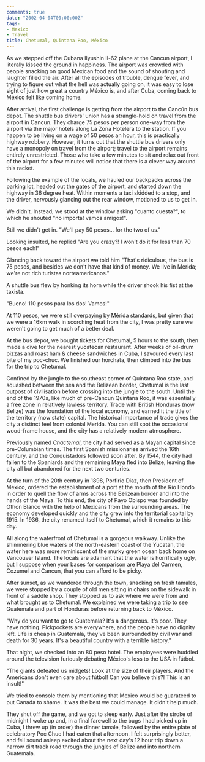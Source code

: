 ```yaml
---
comments: true
date: "2002-04-04T00:00:00Z"
tags:
- Mexico
- Travel
title: Chetumal, Quintana Roo, México
---
```


As we stepped off the Cubana Ilyushin Il-62 plane at the Cancun airport, I
literally kissed the ground in happiness. The airport was crowded with people
snacking on good Mexican food and the sound of shouting and laughter filled the
air. After all the episodes of trouble, dengue fever, and trying to figure out
what the hell was actually going on, it was easy to lose sight of just how
great a country México is, and after Cuba, coming back to México felt like
coming home.<!--more-->

After arrival, the first challenge is getting from the airport to the Cancún
bus depot. The shuttle bus drivers' union has a strangle-hold on travel from
the airport in Cancun. They charge 75 pesos per person one-way from the airport
via the major hotels along La Zona Hotelera to the station. If you happen to be
living on a wage of 50 pesos an hour, this is practically highway robbery.
However, it turns out that the shuttle bus drivers only have a monopoly on
travel from the airport; travel to the airport remains entirely unrestricted.
Those who take a few minutes to sit and relax out front of the airport for a
few minutes will notice that there is a clever way around this racket.

Following the example of the locals, we hauled our backpacks across the parking
lot, headed out the gates of the airport, and started down the highway in 36
degree heat. Within moments a taxi skidded to a stop, and the driver, nervously
glancing out the rear window, motioned to us to get in.

We didn't. Instead, we stood at the window asking "cuanto cuesta?", to which he
shouted "no importa! vamos amigos!".

Still we didn't get in. "We'll pay 50 pesos... for the two of us."

Looking insulted, he replied "Are you crazy?! I won't do it for less than 70
pesos each!"

Glancing back toward the airport we told him "That's ridiculous, the bus is 75
pesos, and besides we don't have that kind of money. We live in Merida; we're
not rich turistas norteamericanos."

A shuttle bus flew by honking its horn while the driver shook his fist at the
taxista.

"Bueno! 110 pesos para los dos! Vamos!"

At 110 pesos, we were still overpaying by Mérida standards, but given that we
were a 16km walk in scorching heat from the city, I was pretty sure we weren't
going to get much of a better deal.

At the bus depot, we bought tickets for Chetumal, 5 hours to the south, then
made a dive for the nearest yucatecan restaurant. After weeks of oil-drum
pizzas and roast ham & cheese sandwiches in Cuba, I savoured every last bite of
my poc-chuc. We finished our horchata, then climbed into the bus for the trip
to Chetumal.

Confined by the jungle to the southeast corner of Quintana Roo state, and
squashed between the sea and the Belizean border, Chetumal is the last outpost
of civilisation before crossing into the jungle to the south. Until the end of
the 1970s, like much of pre-Cancun Quintana Roo, it was essentially a free zone
in relatively lawless territory. Trade with British Honduras (now Belize) was
the foundation of the local economy, and earned it the title of the territory
(now state) capital. The historical importance of trade gives the city a
distinct feel from colonial Merida. You can still spot the occasional
wood-frame house, and the city has a relatively modern atmosphere.

Previously named *Chactemal*, the city had served as a Mayan capital since
pre-Columbian times. The first Spanish missionaries arrived the 16th century,
and the Conquistadors followed soon after. By 1544, the city had fallen to the
Spaniards and the remaining Maya fled into Belize, leaving the city all but
abandoned for the next two centuries.

At the turn of the 20th century in 1898, Porfirio Diaz, then President of
Mexico, ordered the establishment of a port at the mouth of the Rio Hondo in
order to quell the flow of arms across the Belizean border and into the hands
of the Maya. To this end, the city of Payo Obispo was founded by Othon Blanco
with the help of Mexicans from the surrounding areas. The economy developed
quickly and the city grew into the territorial capital by 1915. In 1936, the
city renamed itself to Chetumal, which it remains to this day.

All along the waterfront of Chetumal is a gorgeous walkway. Unlike the
shimmering blue waters of the north-eastern coast of the Yucatan, the water
here was more reminiscent of the murky green ocean back home on Vancouver
Island. The locals are adamant that the water is horrifically ugly, but I
suppose when your bases for comparison are Playa del Carmen, Cozumel and
Cancun, that you can afford to be picky.

After sunset, as we wandered through the town, snacking on fresh tamales, we
were stopped by a couple of old men sitting in chairs on the sidewalk in front
of a saddle shop. They stopped us to ask where we were from and what brought us
to Chetumal. We explained we were taking a trip to see Guatemala and part of
Honduras before returning back to México.

"Why do you want to go to Guatemala? It's a dangerous. It's poor. They have
nothing. Pickpockets are everywhere, and the people have no dignity left. Life
is cheap in Guatemala, they've been surrounded by civil war and death for 30
years. It's a beautiful country with a terrible history."

That night, we checked into an 80 peso hotel. The employees were huddled around
the television furiously debating México's loss to the USA in fútbol.

"The giants defeated us midgets! Look at the size of their players. And the
Americans don't even care about fútbol! Can you believe this?! This is an
insult!"

We tried to console them by mentioning that Mexico would be guarateed to put
Canada to shame. It was the best we could manage. It didn't help much.

They shut off the game, and we got to sleep early. Just after the stroke of
midnight I woke up and, in a final farewell to the bugs I had picked up in
Cuba, I threw up (in order) the dinner tamale, followed by the entire plate of
celebratory Poc Chuc I had eaten that afternoon. I felt surprisingly better,
and fell sound asleep excited about the next day's 12 hour trip down a narrow
dirt track road through the jungles of Belize and into northern Guatemala.
